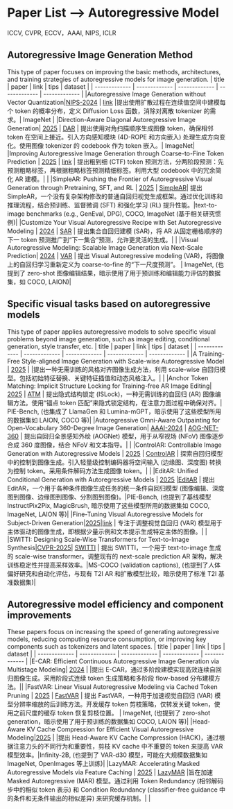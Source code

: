 # Paper List --> Autoregressive Model
ICCV, CVPR, ECCV，AAAI, NIPS, ICLR

## Autoregressive Image Generation Method
This type of paper focuses on improving the basic methods, architectures, and training strategies of autoregressive models for image generation.
| title | paper | link | tips | dataset |
| ------------- | ------------- | ------------- | ------------- | ------------- |
|Autoregressive Image Generation without Vector Quantization|[NIPS-2024](https://arxiv.org/pdf/2406.11838) | [link](https://github.com/LTH14/mar) |提出使用扩散过程在连续值空间中建模每个 token 的概率分布，定义 Diffusion Loss 函数，消除对离散 tokenizer 的需求。| ImageNet |
|Direction-Aware Diagonal Autoregressive Image Generation| [2025](https://arxiv.org/pdf/2503.11129) | [DAR](https://arxiv.org/pdf/2503.11129) | 提出使用对角扫描顺序生成图像 token，确保相邻 token 在空间上接近。引入方向感知模块 (4D-ROPE 和方向嵌入) 处理生成方向变化。使用图像 tokenizer 的 codebook 作为 token 嵌入。| ImageNet|
|Improving Autoregressive Image Generation through Coarse-to-Fine Token Prediction | [2025](https://arxiv.org/pdf/2503.16194) | [link](https://github.com/GzyAftermath/CTF) | 提出粗到细 (CTF) token 预测方法，分两阶段预测：先预测粗略标签，再根据粗略标签预测精细标签。利用大型 codebook 中的冗余简化 AR 建模。| |
|SimpleAR: Pushing the Frontier of Autoregressive Visual Generation through Pretraining, SFT, and RL | [2025](https://arxiv.org/pdf/2504.11455) | [SimpleAR](https://github.com/wdrink/SimpleAR)| 提出 SimpleAR，一个没有复杂架构修改的普通自回归视觉生成框架。通过优化训练和推理流程，结合预训练、监督微调 (SFT) 和强化学习 (RL) 提升性能。|text-to-image benchmarks (e.g., GenEval, DPG), COCO, ImageNet (基于相关研究惯例)|
|Customize Your Visual Autoregressive Recipe with Set Autoregressive Modeling | [2024](https://arxiv.org/pdf/2410.10511) | [SAR](https://arxiv.org/pdf/2410.10511) | 提出集合自回归建模 (SAR)，将 AR 从固定栅格顺序的下一 token 预测推广到“下一集合”预测，允许更灵活的生成。| |
|Visual Autoregressive Modeling: Scalable Image Generation via Next-Scale Prediction| [2024](https://arxiv.org/pdf/2404.02905) | [VAR](https://arxiv.org/pdf/2404.02905) | 提出 Visual Autoregressive modeling (VAR)，将图像上的自回归学习重新定义为 coarse-to-fine 的“下一尺度预测”。 | ImageNet, (也提到了 zero-shot 图像编辑结果，暗示使用了用于预训练和编辑能力评估的数据集，如 COCO, LAION)|

## Specific visual tasks based on autoregressive models
This type of paper applies autoregressive models to solve specific visual problems beyond image generation, such as image editing, conditional generation, style transfer, etc.
| title | paper | link | tips | dataset |
| ------------- | ------------- | ------------- | ------------- | ------------- |
|A Training-Free Style-aligned Image Generation with Scale-wise Autoregressive Model | [2025](https://arxiv.org/pdf/2504.06144) | |提出一种无需训练的风格对齐图像生成方法，利用 scale-wise 自回归模型。包括初始特征替换、关键特征插值和动态风格注入。| |
|Anchor Token Matching: Implicit Structure Locking for Training-free AR Image Editing| [2025](https://arxiv.org/pdf/2504.10434) | [ATM](https://github.com/hutaiHang/ATM) | 提出隐式结构锁定 (ISLock)，一种无需训练的自回归 (AR) 图像编辑方法。使用“锚点 token 匹配”来隐式锁定结构，在注意力图过程中确保对齐。| PIE-Bench, (也集成了 LlamaGen 和 Lumina-mGPT，暗示使用了这些模型所用的数据集如 LAION, COCO 等)|
|Autoregressive Omni-Aware Outpainting for Open-Vocabulary 360-Degree Image Generation| [AAAI-2024](https://arxiv.org/pdf/2309.03467) | [AOG-NET-360](https://github.com/zhuqiangLu/AOG-NET-360) | 提出自回归全景感知外绘 (AOGNet) 模型，用于从窄视场 (NFoV) 图像逐步合成 360 度图像，结合 NFoV 和文本指导。| |
|ControlAR: Controllable Image Generation with Autoregressive Models | [2025](https://arxiv.org/pdf/2410.02705) | [ControlAR](https://arxiv.org/pdf/2410.02705) | 探索自回归模型中的控制到图像生成。引入轻量级控制编码器将空间输入 (边缘图、深度图) 转换为控制 token。采用条件解码方法生成图像 token。| |
|EditAR: Unified Conditional Generation with Autoregressive Models | [2025](https://arxiv.org/pdf/2501.04699) |[EditAR](https://jitengmu.github.io/EditAR/) | 提出 EditAR，一个用于各种条件图像生成任务的统一条件自回归模型 (图像编辑、深度图到图像、边缘图到图像、分割图到图像)。|PIE-Bench, (也提到了基线模型 InstructPix2Pix, MagicBrush, 暗示使用了这些模型所用的数据集如 COCO, ImageNet, LAION 等)|
|Fine-Tuning Visual Autoregressive Models for Subject-Driven Generation|[2025](https://arxiv.org/pdf/2504.02612)|[link](https://github.com/jiwoogit/ARBooth) | 专注于调整视觉自回归 (VAR) 模型用于主体驱动的图像生成，即根据少量示例和文本提示生成特定主体的图像。| |
|SWITTI: Designing Scale-Wise Transformers for Text-to-Image Synthesis|[CVPR-2025](https://arxiv.org/pdf/2412.01819)| [SWITTI](https://arxiv.org/pdf/2412.01819) | 提出 SWITTI，一个用于 text-to-image 生成的 scale-wise transformer。调整现有的 next-scale prediction AR 架构，解决训练稳定性并提高采样效率。|MS-COCO (validation captions), (也提到了人体偏好研究和自动化评估，与现有 T2I AR 和扩散模型比较，暗示使用了标准 T2I 基准数据集)|

##  Autoregressive model efficiency and component improvements
These papers focus on increasing the speed of generating autoregressive models, reducing computing resource consumption, or improving key components such as tokenizers and latent spaces.
| title | paper | link | tips | dataset |
| ------------- | ------------- | ------------- | ------------- | ------------- |
|E-CAR: Efficient Continuous Autoregressive Image Generation via Multistage Modeling| [2024](https://arxiv.org/pdf/2412.14170) |  |提出 E-CAR，通过多阶段建模实现高效连续自回归图像生成。采用阶段式连续 token 生成策略和多阶段 flow-based 分布建模方法。||
|FastVAR: Linear Visual Autoregressive Modeling via Cached Token Pruning | [2025](https://arxiv.org/pdf/2503.23367) | [FastVAR](https://github.com/csguoh/FastVAR) | 提出 FastVAR，一种用于加速视觉自回归 (VAR) 模型分辨率缩放的后训练方法。开发缓存 token 剪枝策略，仅转发关键 token，使用之前尺度的缓存 token 恢复剪枝位置。 | ImageNet, (也提到了 zero-shot generation，暗示使用了用于预训练的数据集如 COCO, LAION 等)|
|Head-Aware KV Cache Compression for Efficient Visual Autoregressive Modeling|[2025](https://arxiv.org/pdf/2504.09261) | |提出 Head-Aware KV Cache Compression (HACK)，通过根据注意力头的不同行为和重要性，剪枝 KV cache 中不重要的 token 来提高 VAR 模型效率。|Infinity-2B, (也提到了 VAR-d30 模型，可能在大规模数据集如 ImageNet, OpenImages 等上训练)|
|LazyMAR: Accelerating Masked Autoregressive Models via Feature Caching | [2025](https://arxiv.org/pdf/2503.12450) | [LazyMAR](https://github.com/feihongyan1/LazyMAR) |旨在加速 Masked Autoregressive (MAR) 模型。通过利用 Token Redundancy (相邻解码步中的相似 token 表示) 和 Condition Redundancy (classifier-free guidance 中的条件和无条件输出的相似差异) 来研究缓存机制。| |

